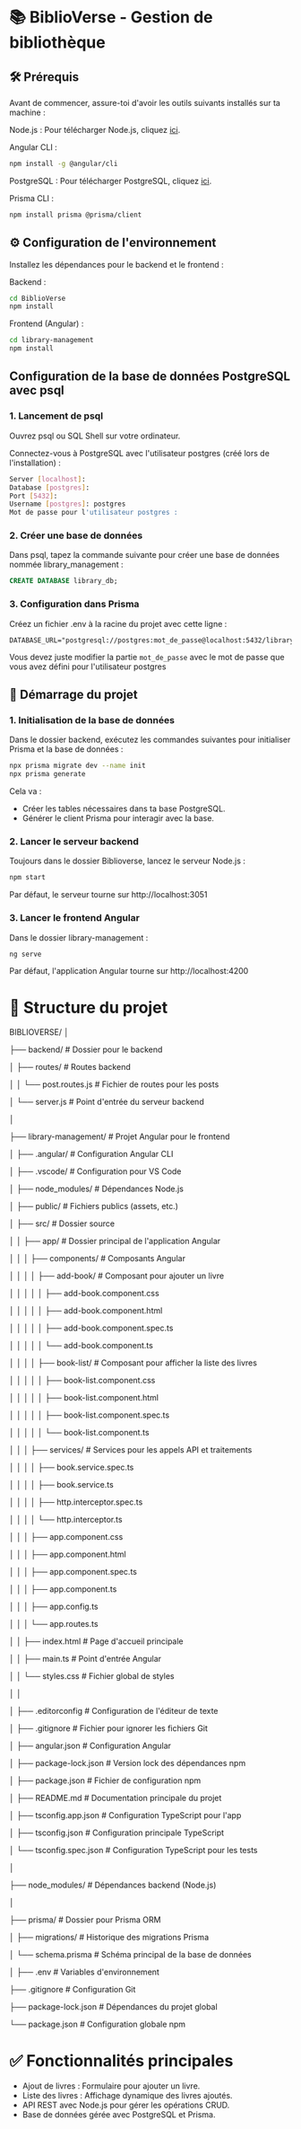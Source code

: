 # 📚 BiblioVerse - Gestion de bibliothèque

## 🛠️ Prérequis
Avant de commencer, assure-toi d'avoir les outils suivants installés sur ta machine :

Node.js : Pour télécharger Node.js, cliquez [ici](https://nodejs.org/).

Angular CLI : 
```bash 
npm install -g @angular/cli 
```

PostgreSQL : Pour télécharger PostgreSQL, cliquez [ici](https://www.postgresql.org/download/).

Prisma CLI : 
```bash 
npm install prisma @prisma/client
```

## ⚙️ Configuration de l'environnement
Installez les dépendances pour le backend et le frontend :

Backend :

```bash 
cd BiblioVerse
npm install
```
Frontend (Angular) :

```bash
cd library-management
npm install
```

## Configuration de la base de données PostgreSQL avec psql
### 1. Lancement de psql

Ouvrez psql ou SQL Shell sur votre ordinateur.

Connectez-vous à PostgreSQL avec l'utilisateur postgres (créé lors de l'installation) :
```bash
Server [localhost]:
Database [postgres]:
Port [5432]:
Username [postgres]: postgres
Mot de passe pour l'utilisateur postgres :
```

### 2. Créer une base de données

Dans psql, tapez la commande suivante pour créer une base de données nommée library_management :
```sql
CREATE DATABASE library_db;
```

### 3. Configuration dans Prisma
Créez un fichier .env à la racine du projet avec cette ligne :
```env
DATABASE_URL="postgresql://postgres:mot_de_passe@localhost:5432/library_db"
```
Vous devez juste modifier la partie ```mot_de_passe``` avec le mot de passe que vous avez défini pour l'utilisateur postgres

## 🚀 Démarrage du projet
### 1. Initialisation de la base de données
Dans le dossier backend, exécutez les commandes suivantes pour initialiser Prisma et la base de données :
```bash
npx prisma migrate dev --name init
npx prisma generate
```
Cela va :

- Créer les tables nécessaires dans ta base PostgreSQL.
- Générer le client Prisma pour interagir avec la base.

### 2. Lancer le serveur backend
Toujours dans le dossier Biblioverse, lancez le serveur Node.js :
```bash
npm start
```
Par défaut, le serveur tourne sur http://localhost:3051

### 3. Lancer le frontend Angular
Dans le dossier library-management :
```bash
ng serve
```
Par défaut, l'application Angular tourne sur http://localhost:4200

# 📁 Structure du projet
BIBLIOVERSE/
│

├── backend/                      # Dossier pour le backend

│   ├── routes/                   # Routes backend

│   │   └── post.routes.js        # Fichier de routes pour les posts

│   └── server.js                 # Point d'entrée du serveur backend

│

├── library-management/           # Projet Angular pour le frontend

│   ├── .angular/                 # Configuration Angular CLI

│   ├── .vscode/                  # Configuration pour VS Code

│   ├── node_modules/             # Dépendances Node.js

│   ├── public/                   # Fichiers publics (assets, etc.)

│   ├── src/                      # Dossier source

│   │   ├── app/                  # Dossier principal de l'application Angular

│   │   │   ├── components/       # Composants Angular

│   │   │   │   ├── add-book/     # Composant pour ajouter un livre

│   │   │   │   │   ├── add-book.component.css

│   │   │   │   │   ├── add-book.component.html

│   │   │   │   │   ├── add-book.component.spec.ts

│   │   │   │   │   └── add-book.component.ts

│   │   │   │   ├── book-list/    # Composant pour afficher la liste des livres

│   │   │   │   │   ├── book-list.component.css

│   │   │   │   │   ├── book-list.component.html

│   │   │   │   │   ├── book-list.component.spec.ts

│   │   │   │   │   └── book-list.component.ts

│   │   │   ├── services/         # Services pour les appels API et traitements

│   │   │   │   ├── book.service.spec.ts

│   │   │   │   ├── book.service.ts

│   │   │   │   ├── http.interceptor.spec.ts

│   │   │   │   └── http.interceptor.ts

│   │   │   ├── app.component.css

│   │   │   ├── app.component.html

│   │   │   ├── app.component.spec.ts

│   │   │   ├── app.component.ts

│   │   │   ├── app.config.ts

│   │   │   └── app.routes.ts

│   │   ├── index.html            # Page d'accueil principale

│   │   ├── main.ts               # Point d'entrée Angular

│   │   └── styles.css            # Fichier global de styles

│   │

│   ├── .editorconfig             # Configuration de l'éditeur de texte

│   ├── .gitignore                # Fichier pour ignorer les fichiers Git

│   ├── angular.json              # Configuration Angular

│   ├── package-lock.json         # Version lock des dépendances npm

│   ├── package.json              # Fichier de configuration npm

│   ├── README.md                 # Documentation principale du projet

│   ├── tsconfig.app.json         # Configuration TypeScript pour l'app

│   ├── tsconfig.json             # Configuration principale TypeScript

│   └── tsconfig.spec.json        # Configuration TypeScript pour les tests

│

├── node_modules/                 # Dépendances backend (Node.js)

│

├── prisma/                       # Dossier pour Prisma ORM

│   ├── migrations/               # Historique des migrations Prisma

│   └── schema.prisma             # Schéma principal de la base de données

│
├── .env                          # Variables d'environnement

├── .gitignore                    # Configuration Git

├── package-lock.json             # Dépendances du projet global

└── package.json                  # Configuration globale npm

# ✅ Fonctionnalités principales
- Ajout de livres : Formulaire pour ajouter un livre.
- Liste des livres : Affichage dynamique des livres ajoutés.
- API REST avec Node.js pour gérer les opérations CRUD.
- Base de données gérée avec PostgreSQL et Prisma.
